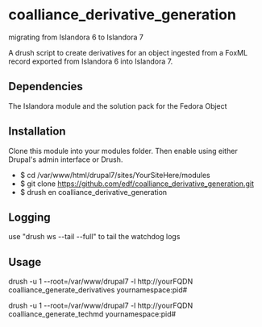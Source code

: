 coalliance_derivative_generation
==========================

migrating from Islandora 6 to Islandora 7


A drush script to create derivatives for an object ingested from a FoxML record exported from Islandora 6 into Islandora 7.

Dependencies
------------
The Islandora module and the solution pack for the Fedora Object

Installation
------------
Clone this module into your modules folder.  Then enable using either Drupal's admin interface or Drush.

* $ cd /var/www/html/drupal7/sites/YourSiteHere/modules
* $ git clone https://github.com/edf/coalliance_derivative_generation.git
* $ drush en coalliance_derivative_generation

Logging
-------
use "drush ws --tail --full" to tail the watchdog logs

Usage
----

drush -u 1 --root=/var/www/drupal7 -l http://yourFQDN coalliance_generate_derivatives yournamespace:pid#

drush -u 1 --root=/var/www/drupal7 -l http://yourFQDN coalliance_generate_techmd yournamespace:pid#
